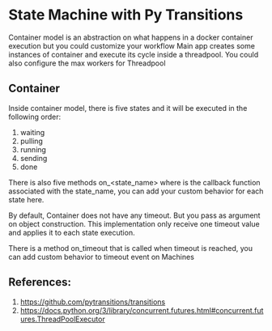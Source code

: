 # State Machine with Py Transitions

Container model is an abstraction on what happens in a docker container execution 
but you could customize your workflow
Main app creates some instances of container and execute its cycle inside a threadpool. You could also configure the max workers for Threadpool 
## Container

Inside container model, there is five states and it will be executed in the following order:

1. waiting
1. pulling
1. running
1. sending
1. done 

There is also five methods on_<state_name> where is the callback function associated with the state_name, you can add your custom behavior for each state here.

By default, Container does not have any timeout. But you pass as argument on object construction. This implementation only receive one timeout value and applies it to each state execution.

There is a method on_timeout that is called when timeout is reached, you can add custom behavior to timeout event on Machines

## References:
1. https://github.com/pytransitions/transitions
2. https://docs.python.org/3/library/concurrent.futures.html#concurrent.futures.ThreadPoolExecutor